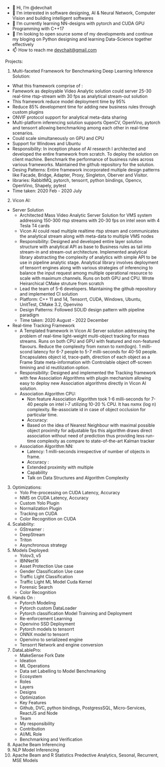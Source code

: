 - 👋 Hi, I’m @devchait
- 👀 I’m interested in software designing, AI & Neural Network, Computer Vision and building intelligent softwares
- 🌱 I’m currently learning NN-designs with pytorch and CUDA GPU Programming with C++17
- 💞️ I’m looking to open source some of my developments and continue my bloging on Python designing and learning Data-Science together effectively
- 📫 How to reach me devchait@gmail.com

<!---
devchait/devchait is a ✨ special ✨ repository because its `README.md` (this file) appears on your GitHub profile.
You can click the Preview link to take a look at your changes.
--->

Projects:
1. Multi-faceted Framework for Benchmarking Deep Learning Inference Solution:
  - What this framework comprise of :
  - Famework as deployable Video Analytic solution could server 25-30 real-time rtsp-stream with 30 fps as analytical stream-out solution
  - This framework reduce model deployment time by 95%
  - Reduce 85% development time for adding new business rules through custom plugins
  - ONVIF protocol support for analytical meta-data sharing
  - Multi-platform inferencing solution supports OpenCV, OpenVino, pytorch and tensorrt allowing benchmarking among each other in real-time scenarios.
  - Could scale simultaneously on GPU and CPU
  - Support for Windows and Ubuntu
  - Responsibility: In inception phase of AI research I architected and developed the entire framework from scratch. To deploy the solution on client machine. Benchmark the performance of business rules across various frameworks. Maintained the github repository for the solution.
  - Desing Patterns: Entire framework incorporated multiple design patterns like Facade, Bridge, Adapter, Proxy, Singleton, Oberver and Visitor.
  - libraries: RabbitMQ, pytorch, tensorrt, python bindings, Opencv, OpenVino, Shapely, pytest
  - Time taken: 2020 Feb - 2020 July
2. Vicon AI:
  - Server Solution
      - Architected Mass Video Analytic Server Solution for VMS system addressing 150-300 rtsp streams with 20-30 fps on intel xeon with 4 Tesla T4 cards
      - Vicon AI could read multiple realtime rtsp stream and communicates the analytical stream along with meta-data to multiple VMS nodes
      - Responsibility: Designed and developed entire layer solution structure with analytical API as base to Business rules as tail into stream-in and stream-out architecture. Implemented analytical library abstracting the complexity of analytics with simple API to be use in pipeline analytic stage. Analytical library involves deployment of tensorrt engines along with various strategies of inferencing to balance the input request among multiple operational resource to scale with maximum channels. Runs on both GPU and CPU. Wrote Heirarchical CMake struture from scratch
      - Lead the team of 5-6 developers. Maintaining the github repository and implemented CI solution
      - Platform: C++ 11 and 14, Tensorrt, CUDA, Windows, Ubuntu, UnitTest, CMake 3.2, Openvino
      - Design Patterns: Followed SOLID design pattern with pipeline paradigm
      - Time taken: 2020 August - 2022 December
  -  Real-time Tracking Framework
        - A Templated framework in Vicon AI Server solution addressing the problem of real-time light-weight multi-object tracking for mass streams. Runs on both CPU and GPU with featured and non-featured flavours. Reduce the complexity from nxnxn to nxm(logn). 1 milli-scond latency for 6-7 people to 5-7 milli-seconds for 40-50 people. Encapsulates object id, trace-path, direction of each object as a Frame State meta-information with Controlable object off-screen timining and id reutilization option. 
        - Responsibility: Designed and implemented the Tracking framework with few Association Algorithms with plugin mechanism allowing easy to deploy new Association algorithms directly in Vicon AI solution.
        - Association Algorithm CPU:
          - Non feature Association Algorithm took 1-6 milli-seconds for 7-40 people on intel i-7 utilizing 10-20 % CPU. It has nxmx (log n) complexity. Re-associate id in case of object occlusion for particular time. 
          - Accuracy: 
          - Based on the idea of Nearest Neighbour with maximal possible object proximity for adjustable fps this algorithm draws direct association without need of prediction thus providing less run-time complexity as compare to state-of-the-art Kalman tracker
        - Association Algorithm NN:
          - Latency: 1 milli-seconds irrespective of number of objects in frame.
          - Accuracy : 
          - Extended proximity with multiple 
          - Capability
          - Talk on Data Structures and Algorithm Complexity
 3. Optimizations:
    - Yolo Pre-processing on CUDA Latency, Accuracy
    - NMS on CUDA Latency, Accuracy
    - Custom Yolo Plugin
    - Normalization Plugin
    - Tracking on CUDA
    - Color Recognition on CUDA
 4. Scalability:
    - GStreamer : 
    - DeepStream
    - Triton
    - Asynchronous strategy
5. Models Deployed:
    - Yolov3, v5
    - IBNNet16
    - Asset Protection Use case
    - Gender Classification Use case
    - Traffic Light Classification
    - Traffic Light ML Model Cuda Kernel
    - Forensic Search
    - Color Recognition
6. Hands On :
    - Pytorch Modeling
    - Pytorch custom DataLoader
    - Pytorch classification Model Trainning and Deployment
    - Re-enforcement Learning
    - Openvino SSD Deployment
    - Pytorch models to tensorrt
    - ONNX model to tensorrt
    - Openvino to serializeed engine
    - Tensorrt Network and engine conversion
7. DataLablePro:
    - MakeSense Fork Date
    - Ideation
    - ML Operations
    - Data set Labelling to Model Benchmarking
    - Ecosystem
    - Roles
    - Layers
    - Designs
    - Optimization
    - Key Features
    - Github, DVC, python bindings, PostgressSQL, Micro-Services, ReactJS and Node
    - Team
    - My responsibility
    - Contribution
    - AI/ML Role
    - Benchmarking and Verification
8. Apache Beam Inferencing
9. NLP Model Inferencing
10. Apache Beam and R Statistics Predective Analytics, Sesonal, Recurrent, MSE Models
   
  
      
    
    
